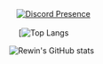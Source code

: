 ㅤ[![Discord Presence](https://lanyard-profile-readme.vercel.app/api/790888805438980116)](https://discord.com/users/790888805438980116)

ㅤ [![Top Langs](https://github-readme-stats.vercel.app/api/top-langs/?username=Bartissz&layout=compact&theme=dark)

 ![Rewin's GitHub stats](https://github-readme-stats.vercel.app/api?username=Bartissz&show_icons=true&theme=dark)
